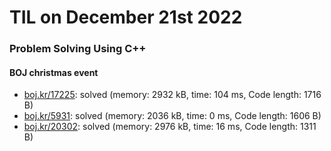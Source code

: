 # **TIL on December 21st 2022**
### Problem Solving Using C++
#### BOJ christmas event
- [boj.kr/17225](../../../Problem%20Solving/boj/17225-12-20-2022.cpp): solved (memory: 2932 kB, time: 104 ms, Code length: 1716 B)
- [boj.kr/5931](../../../Problem%20Solving/boj/5931-12-21-2022.cpp): solved (memory: 2036 kB, time: 0 ms, Code length: 1606 B)
- [boj.kr/20302](../../../Problem%20Solving/boj/20302-12-21-2022.cpp): solved (memory: 2976 kB, time: 16 ms, Code length: 1311 B)